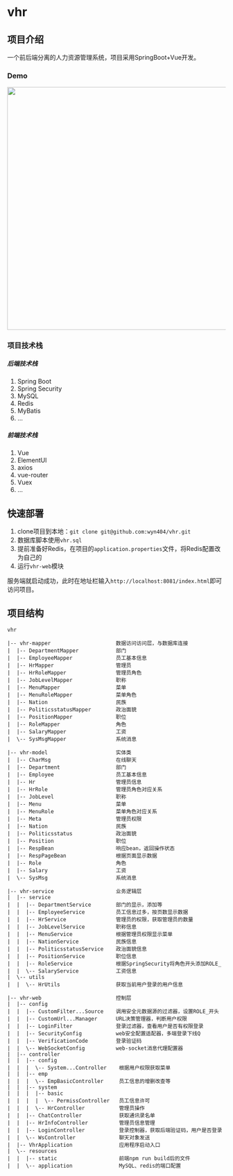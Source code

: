# vhr

## 项目介绍

一个前后端分离的人力资源管理系统，项目采用SpringBoot+Vue开发。

### Demo

<div align=left><img src=".\demo\demo.gif" width="560px"/></div>

### 项目技术栈

##### 后端技术栈

1. Spring Boot
2. Spring Security
3. MySQL
4. Redis
5. MyBatis
6. ...

##### 前端技术栈

1. Vue
2. ElementUl
3. axios
4. vue-router
5. Vuex
6. ...

## 快速部署

1. clone项目到本地：`git clone git@github.com:wyn404/vhr.git`
2. 数据库脚本使用`vhr.sql`
3. 提前准备好Redis，在项目的`application.properties`文件，将Redis配置改为自己的
4. 运行`vhr-web`模块

服务端就启动成功，此时在地址栏输入`http://localhost:8081/index.html`即可访问项目。

## 项目结构

```
vhr

|-- vhr-mapper                     数据访问访问层，与数据库连接
|  |-- DepartmentMapper            部门
|  |-- EmployeeMapper              员工基本信息
|  |-- HrMapper                    管理员
|  |-- HrRoleMapper                管理员角色
|  |-- JobLevelMapper              职称  
|  |-- MenuMapper                  菜单
|  |-- MenuRoleMapper              菜单角色
|  |-- Nation                      民族
|  |-- PoliticsstatusMapper        政治面貌
|  |-- PositionMapper              职位
|  |-- RoleMapper                  角色
|  |-- SalaryMapper                工资
|  \-- SysMsgMapper                系统消息

|-- vhr-model                      实体类
|  |-- CharMsg                     在线聊天
|  |-- Department                  部门
|  |-- Employee                    员工基本信息
|  |-- Hr                          管理员信息
|  |-- HrRole                      管理员角色对应关系
|  |-- JobLevel                    职称
|  |-- Menu                        菜单
|  |-- MenuRole                    菜单角色对应关系
|  |-- Meta                        管理员权限
|  |-- Nation                      民族
|  |-- Politicsstatus              政治面貌
|  |-- Position                    职位
|  |-- RespBean                    响应bean，返回操作状态
|  |-- RespPageBean                根据页面显示数据
|  |-- Role                        角色
|  |-- Salary                      工资
|  \-- SysMsg                      系统消息

|-- vhr-service                    业务逻辑层
|  |-- service
|  |  |-- DepartmentService        部门的显示，添加等
|  |  |-- EmployeeService          员工信息过多，按页数显示数据
|  |  |-- HrService                管理员的权限，获取管理员的数量
|  |  |-- JobLevelService          职称信息
|  |  |-- MenuService              根据管理员权限显示菜单
|  |  |-- NationService            民族信息
|  |  |-- PoliticsstatusService    政治面貌信息
|  |  |-- PositionService          职位信息
|  |  |-- RoleService              根据SpringSecurity将角色开头添加ROLE_
|  |  \-- SalaryService            工资信息
|  \-- utils
|  |  \-- HrUtils                  获取当前用户登录的用户信息

|-- vhr-web                        控制层
|  |-- config
|  |  |-- CustomFilter...Source    调用安全元数据源的过滤器，设置ROLE_开头
|  |  |-- CustomUrl...Manager      URL决策管理器，判断用户权限
|  |  |-- LoginFilter              登录过滤器，查看用户是否有权限登录
|  |  |-- SecurityConfig           web安全配置适配器，多端登录下线Q
|  |  |-- VerificationCode         登录验证码
|  |  \-- WebSocketConfig          web-socket消息代理配置器
|  |-- controller
|  |  |-- config
|  |  |  \-- System...Controller    根据用户权限获取菜单
|  |  |-- emp
|  |  |  \-- EmpBasicController     员工信息的增删改查等
|  |  |-- system
|  |  |  |-- basic
|  |  |  |  \-- PermissController   员工信息许可
|  |  |  \-- HrController           管理员操作
|  |  |-- ChatController            获取通讯录名单
|  |  |-- HrInfoController          管理员信息管理
|  |  |-- LoginController           登录控制器，获取后端验证码，用户是否登录
|  |  \-- WsController              聊天对象发送
|  |-- VhrApplication               应用程序启动入口
|  \-- resources
|  |  |-- static                    前端npm run build后的文件
|  |  \-- application               MySQL、redis的端口配置
```

